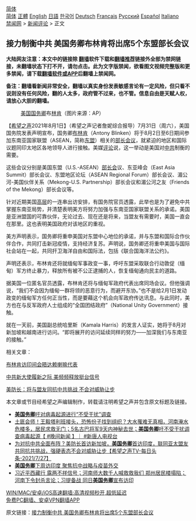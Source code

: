  <!-- 面包屑导航 --> <div class="breadcrumb"><!-- GTranslate: https://gtranslate.io/ -->  <div class="switcher notranslate">  <div class="selected">  <a href="#" onclick="return false;"> 简体</a>  </div>  <div class="option">  <a href="https://www.bannedbook.org" onclick="doGTranslate('zh-CN|zh-CN');jQuery('div.switcher div.selected a').html(jQuery(this).html());return false;" title="简体中文" class="nturl selected"> 简体</a>  <a href="https://www.bannedbook.org/zh-tw/" onclick="doGTranslate('zh-CN|zh-TW');jQuery('div.switcher div.selected a').html(jQuery(this).html());return false;" title="繁體中文" class="nturl"> 正體</a>  <a href="https://www.bannedbook.org/en/" onclick="doGTranslate('zh-CN|en');jQuery('div.switcher div.selected a').html(jQuery(this).html());return false;" title="English" class="nturl"> English</a>  <a href="https://www.bannedbook.org/ja/" onclick="doGTranslate('zh-CN|ja');jQuery('div.switcher div.selected a').html(jQuery(this).html());return false;" title="日本語" class="nturl"> 日語</a>  <a href="https://www.bannedbook.org/ko/" onclick="doGTranslate('zh-CN|ko');jQuery('div.switcher div.selected a').html(jQuery(this).html());return false;" title="한국어" class="nturl"> 한국어</a>  <a href="https://www.bannedbook.org/de/" onclick="doGTranslate('zh-CN|de');jQuery('div.switcher div.selected a').html(jQuery(this).html());return false;" title="Deutsch" class="nturl"> Deutsch</a>  <a href="https://www.bannedbook.org/fr/" onclick="doGTranslate('zh-CN|fr');jQuery('div.switcher div.selected a').html(jQuery(this).html());return false;" title="Français" class="nturl"> Français</a>  <a href="https://www.bannedbook.org/ru/" onclick="doGTranslate('zh-CN|ru');jQuery('div.switcher div.selected a').html(jQuery(this).html());return false;" title="Русский" class="nturl"> Русский</a>  <a href="https://www.bannedbook.org/es/" onclick="doGTranslate('zh-CN|es');jQuery('div.switcher div.selected a').html(jQuery(this).html());return false;" title="Español" class="nturl"> Español</a>  <a href="https://www.bannedbook.org/it/" onclick="doGTranslate('zh-CN|it');jQuery('div.switcher div.selected a').html(jQuery(this).html());return false;" title="Italiano" class="nturl"> Italiano</a>  </div>  </div>      <div class='breadcrumb-sub'><!-- Breadcrumb NavXT 6.3.0 --> <a href="https://www.bannedbook.org/" class="home">禁闻网</a> &gt; <a href="https://www.bannedbook.org/bnews/comments/" class="category">新闻评论</a> &gt; 正文</div></div><h2>接力制衡中共 美国务卿布林肯将出席5个东盟部长会议</h2> <p class="notice"><b>大陆网友注意：本文中的链接除 <a href="https://github.com/bannedbook/fanqiang" >翻墙</a>软件下载和<a href="https://github.com/killgcd/justmysocks/blob/master/README.md">翻墙推荐</a>链接外全部为禁网链接，未翻墙状态下打不开，请勿点击。此为文字版禁闻，欲看图文视频完整版和更多禁闻，请下载<a href="https://github.com/bannedbook/fanqiang">翻墙软件或APP</a>后翻墙上禁闻网。</p><p>备注：翻墙看新闻非常安全，翻墙以真实身份发表敏感言论有一定风险，但只看不说则没有任何风险，翻的人太多，政府管不过来，也不管。信息自由是天赋人权，请放心大胆的翻墙。</b></p>  <div class="entry"> <figure><figcaption><a href="https://www.bannedbook.org/bnews/tag/%e7%be%8e%e5%9b%bd/" class="st_tag internal_tag" rel="tag" title="标签 美国 下的日志">美国</a><a href="https://www.bannedbook.org/bnews/tag/%e5%9b%bd%e5%8a%a1%e5%8d%bf/" class="st_tag internal_tag" rel="tag" title="标签 国务卿 下的日志">国务卿</a>布<a href="https://www.bannedbook.org/bnews/tag/%e6%9e%97%e8%82%af/" class="st_tag internal_tag" rel="tag" title="标签 林肯 下的日志">林肯</a>（图片来源：AP）</figcaption></figure> <p>【<span class='wp_keywordlink_affiliate'><a href="https://www.soundofhope.org" title="希望之声" target="_blank">希望之声</a></span>2021年8月1日】（希望之声记者詹妮综合报导）7月31日（周六），美国国务院发表声明宣布，国务卿<a href="https://www.bannedbook.org/bnews/tag/%e5%b8%83%e6%9e%97%e8%82%af/" class="st_tag internal_tag" rel="tag" title="标签 布林肯 下的日志">布林肯</a>（Antony Blinken）将于8月2日至6日期间参加东南亚国家联盟（ASEAN，简称<a href="https://www.bannedbook.org/bnews/tag/%E4%B8%9C%E7%9B%9F/" class="st_tag internal_tag" rel="tag" title="标签 东盟 下的日志">东盟</a>）相关的<a href="https://www.bannedbook.org/bnews/tag/%E9%83%A8%E9%95%BF%E4%BC%9A%E8%AE%AE/" class="st_tag internal_tag" rel="tag" title="标签 部长会议 下的日志">部长会议</a>，就紧迫的地区和国际议题同印太地区各地领导人进行接触。美媒<span class='wp_keywordlink_affiliate'><a href="https://www.bannedbook.org/bnews/comments/" title="新闻评论" target="_blank">评论</a></span>说，这一举动是美国对<a href="https://www.bannedbook.org/bnews/tag/%e4%b8%ad%e5%85%b1/" class="st_tag internal_tag" rel="tag" title="标签 中共 下的日志">中共</a>制衡的需要。</p> <p>这些会议分别是美国东盟（U.S.-ASEAN）<a href="https://www.bannedbook.org/bnews/tag/%E9%83%A8%E9%95%BF%E4%BC%9A/" class="st_tag internal_tag" rel="tag" title="标签 部长会 下的日志">部长会</a>议、东亚峰会（East Asia Summit）部长会议、东盟地区论坛（ASEAN Regional Forum）部长会议、湄公河-美国伙伴关系（Mekong-U.S. Partnership）部长会议和湄公河之友（Friends of the Mekong）部长会议等。</p> <p>针对近期美国<span class='wp_keywordlink_affiliate'><a href="https://www.bannedbook.org/bnews/ccpdope/" title="中共高层内幕" target="_blank">高层</a></span>的一连串出访安排，有国务院官员透露，此举也是为了避免中共掌握东南亚局势，并清楚表明美方将努力加强与东南亚国家联盟关系的承诺。美国是亚洲盟国的可靠伙伴，无论过去、现在还是将来，当盟友有需要时，美国一直会在那里。这也表明美国政府对该地区的重视。</p>  <p>美方声明表示，国务卿将重申美国对东盟中心地位的承诺，并与东盟和国际合作伙伴合作，共同打击新冠疫情，支持经济复苏。声明说，国务卿还将重申美国与国际社会站在一起，共同扞卫海洋自由和国际法，包括《联合国海洋法公约》。</p> <p>声明还表示，布林肯还将就缅甸军事政变一事，呼吁东盟采取联合行动敦促（缅甸）军方终止暴力，释放所有被不公正逮捕的人，恢复缅甸通向民主的道路。</p> <p>据美国一位匿名官员透露，布林肯还将与缅甸军政府代表出席同场会议。但他强调说，“我们不会因为缅甸一群将领的恶意行为，而避开东协。”也不是给2月1日发动政变的缅甸军方任何正当性，而是要藉这个机会向军政府传达讯息。与此同时，美方也在与反军政府人士组成的“全国团结政府”（National Unity Government）接触。</p>  <p>就在一天前，美国副总统哈里斯（Kamala Harris）的发言人证实，她将于8月对新加坡和越南进行访问。“即将展开的访问延续同样的努力——加深我们与东南亚的接触。”</p> <p>相关文章：</p> <p><a href="https://www.soundofhope.org/post/530087">布林肯访印间会晤达赖喇嘛代表</a></p>  <p><a href="https://www.soundofhope.org/post/530813">中共新大使履新之际 美频频释放挺台信号</a></p> <p><a href="https://www.soundofhope.org/post/529712">美防长：将与盟友同抗中共挑战 不会对威胁让步</a></p> <p>本文章或节目经希望之声编辑制作，转载请注明希望之声并包含原文标题及链接。 </p>  <ul class='op-related-articles' title='相关阅读'> <li><a href='https://www.bannedbook.org/bnews/bannedvideo/20210731/1597430.html' target='_blank'><b>美国务卿</b>吁对病毒起源进行“不受干扰”调查</a></li> <li><a href='https://www.bannedbook.org/bnews/bannedvideo/20210730/1596796.html' target='_blank'>土匪会师！王毅塔利班接头，恐怖份子找到组织？大水罹难无真相，河南淹水危楼多，居民求救无门；5名古巴将军9天内神秘去世；<b>美国务卿</b>吁不受干扰调查病毒起源【 #晚间新闻 】｜ #新唐人电视台</a></li> <li><a href='https://www.bannedbook.org/bnews/comments/20210728/1595462.html' target='_blank'>为对抗中共全面布阵？美防长首访新加坡，<b>美国务卿</b>首访印度，联同亚太盟友共同抗共挑战，强硬表态不会对威胁让步【希望之声TV-每日头条-2021/7/27】</a></li> <li><a href='https://www.bannedbook.org/bnews/ssgc/20210725/1593658.html' target='_blank'><b>美国务卿</b>下周访印度 聚焦抗中战略与疫苗外交</a></li> <li><a href='https://www.bannedbook.org/bnews/comments/20210724/1593503.html' target='_blank'>习近平西藏行 露两不祥信号；河南师大数千人喊救救我们 郑州居民楼塌陷；河南下令封杀言论；习提备战 同日<b>美国务卿</b>宣布访印</a></li> </ul> <p class="texttj"> <a href="https://github.com/bannedbook/fanqiang/wiki/V2ray%E6%9C%BA%E5%9C%BA" target="_blank">WIN/MAC/安卓/iOS高速翻墙:高清视频秒开,超低延迟</a><br/> <a href="https://github.com/bannedbook/fanqiang/wiki/%E7%A6%81%E9%97%BB%E7%BD%91%E5%AE%89%E5%8D%93%E7%BF%BB%E5%A2%99%E6%96%B0%E9%97%BBAPP" target="_blank">免费PC翻墙、安卓VPN翻墙APP</a></p><p>原文链接：<a class="src_link"  href="https://www.soundofhope.org/post/531335" target="_blank">接力制衡中共 美国务卿布林肯将出席5个东盟部长会议</a></p><a name='sharetosocial'></a>  <div style="margin-bottom:5px;padding-bottom:5px;clear:both"> <div id="archive-pix-1" class="banner-ads"> <!-- AuctionX Display platform tag START --> <div id="26318x728x90x621x_ADSLOT2" clicktrack="%%CLICK_URL_ESC%%"></div> <!-- AuctionX Display platform tag END --> </div> <div id="archive-pix-2" class="banner-ads"> <!-- AuctionX Display platform tag START --> <div id="26315x300x250x621x_ADSLOT2" clicktrack="%%CLICK_URL_ESC%%"></div> <!-- AuctionX Display platform tag END --> </div> </div>  <div id="archive-pix-1" class="banner-ads"> <!-- AuctionX Display platform tag START --> <div id="26318x728x90x621x_ADSLOT3" clicktrack="%%CLICK_URL_ESC%%"></div> <!-- AuctionX Display platform tag END --> </div> </div><!--END ENTRY--> 